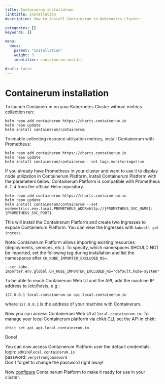 ```yaml
---
title: Containerum installation
linktitle: Installation
description: How to install Containerum in Kubernetes cluster.

categories: []
keywords: []

menu:
  docs:
    parent: "installation"
    weight: 3
    identifier: containerum-install

draft: false
---
```



# Containerum installation

To launch Containerum on your Kubernetes Cluster without metrics collection run:

```
helm repo add containerum https://charts.containerum.io
helm repo update
helm install containerum/containerum
```

To enable collecting resource utilization metrics, install Containerum with Prometheus:

```
helm repo add containerum https://charts.containerum.io
helm repo update
helm install containerum/containerum --set tags.monitoring=true
```


If you already have Prometheus in your cluster and want to use it to display node utilization in Containerum Platform, install Containerum Platform with the parameters below. Containerum Platform is compatible with Prometheus `6.7.4` from the official Helm repository.

```
helm repo add containerum https://charts.containerum.io
helm repo update
helm install containerum/containerum --set nodemetrics.env.local.PROMETHEUS_ADDR=http://{PROMETHEUS_SVC_NAME}:{PROMETHEUS_SVC_PORT}
```

 This will install the Containerum Platform and create two Ingresses to expose Containerum Platform. You can view the Ingresses with `kubectl get ingress`.

 Note: Containerum Platform allows importing existing resources (deployments, services, etc.). To specify, which namespaces SHOULD NOT be imported, set the following tag during installation and list the namespaces after `CH_KUBE_IMPORTER_EXCLUDED_NS=`.
 ```
--set kube-importer.env.global.CH_KUBE_IMPORTER_EXCLUDED_NS="default,kube-system"
```

 To be able to reach Containerum Web UI and the API, add the machine IP address to /etc/hosts, e.g.:

 ```
 127.0.0.1 local.containerum.io api.local.containerum.io
 ```
 where ```127.0.0.1``` is the address of your machine with Containerum.

 Now you can access Containerum Web UI at ```local.containerum.io```. To manage your local Containerum platform via chkit CLI, set the API in chkit:
 ```
 chkit set api api.local.containerum.io
 ```

 Done!

You can now access Containerum Platform user the default credentials:  
login: ```admin@local.containerum.io```  
password: ```verystrongpassword```   
Don't forget to change the password right away!

Now [configure](/configuration/) Containerum Platform to make it ready for use in your cluster.
